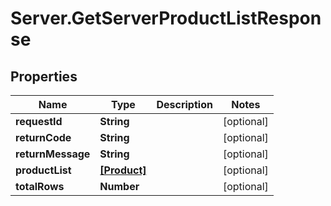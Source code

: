 # Server.GetServerProductListResponse

## Properties
Name | Type | Description | Notes
------------ | ------------- | ------------- | -------------
**requestId** | **String** |  | [optional] 
**returnCode** | **String** |  | [optional] 
**returnMessage** | **String** |  | [optional] 
**productList** | [**[Product]**](Product.md) |  | [optional] 
**totalRows** | **Number** |  | [optional] 


